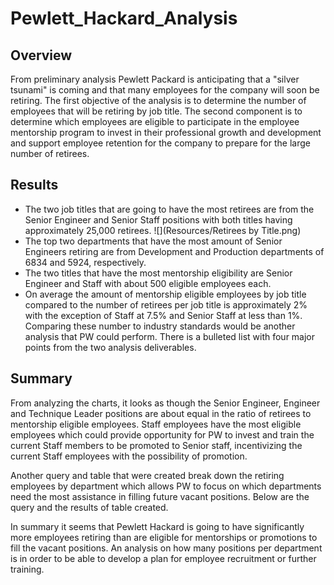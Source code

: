 # Pewlett_Hackard_Analysis

## Overview
From preliminary analysis Pewlett Packard is anticipating that a "silver tsunami" is coming and that many employees for the company will soon be retiring. The first objective of the analysis is to determine the number of employees that will be retiring by job title. The second component is to determine which employees are eligible to participate in the employee mentorship program to invest in their professional growth and development and support employee retention for the company to prepare for the large number of retirees.

## Results
* The two job titles that are going to have the most retirees are from the Senior Engineer and Senior Staff positions with both titles having approximately 25,000 retirees. 
![](Resources/Retirees by Title.png)
* The top two departments that have the most amount of Senior Engineers retiring are from Development and Production departments of 6834 and 5924, respectively.
* The two titles that have the most mentorship eligibility are Senior Engineer and Staff with about 500 eligible employees each. 
* On average the amount of mentorship eligible employees by job title compared to the number of retirees per job title is approximately 2% with the exception of Staff at 7.5% and Senior Staff at less than 1%. Comparing these number to industry standards would be another analysis that PW could perform.
There is a bulleted list with four major points from the two analysis deliverables. 
## Summary
From analyzing the charts, it looks as though the Senior Engineer, Engineer and Technique Leader positions are about equal in the ratio of retirees to mentorship eligible employees. Staff employees have the most eligible employees which could provide opportunity for PW to invest and train the current Staff members to be promoted to Senior staff, incentivizing the current Staff employees with the possibility of promotion.

Another query and table that were created break down the retiring employees by department which allows PW to focus on which departments need the most assistance in filling future vacant positions. Below are the query and the results of table created. 

In summary it seems that Pewlett Hackard is going to have significantly more employees retiring than are eligible for mentorships or promotions to fill the vacant positions. An analysis on how many positions per department is in order to be able to develop a plan for employee recruitment or further training.





